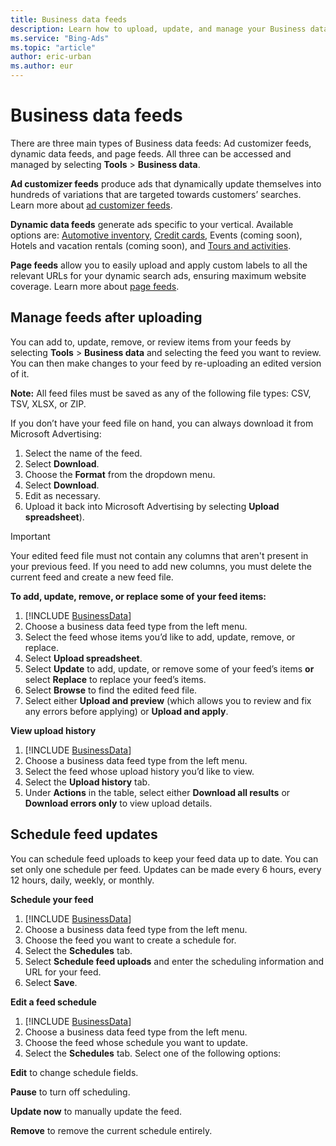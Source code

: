 ```yaml
---
title: Business data feeds
description: Learn how to upload, update, and manage your Business data feeds.
ms.service: "Bing-Ads"
ms.topic: "article"
author: eric-urban
ms.author: eur
---
```


# Business data feeds

There are three main types of Business data feeds: Ad customizer feeds, dynamic data feeds, and page feeds. All three can be accessed and managed by selecting **Tools** > **Business data**.

**Ad customizer feeds**  produce ads that dynamically update themselves into hundreds of variations that are targeted towards customers’ searches. Learn more about [ad customizer feeds](./hlp_BA_CONC_Feeds_AdCustomizers.md).

**Dynamic data feeds**  generate ads specific to your vertical. Available options are: [Automotive inventory](./hlp_BA_CONC_Feeds_Autos.md), [Credit cards](./hlp_BA_CONC_Feeds_CreditCards.md), Events (coming soon), Hotels and vacation rentals (coming soon), and [Tours and activities](./hlp_BA_CONC_Feeds_ToursActivities.md).

**Page feeds**  allow you to easily upload and apply custom labels to all the relevant URLs for your dynamic search ads, ensuring maximum website coverage. Learn more about [page feeds](./hlp_BA_CONC_DynamicSearchAds_PageFeeds.md).

## Manage feeds after uploading

You can add to, update, remove, or review items from your feeds by selecting **Tools** > **Business data** and selecting the feed you want to review. You can then make changes to your feed by re-uploading an edited version of it.

**Note:** All feed files must be saved as any of the following file types: CSV, TSV, XLSX, or ZIP.

If you don’t have your feed file on hand, you can always download it from Microsoft Advertising:

1. Select the name of the feed.
1. Select **Download**.
1. Choose the **Format** from the dropdown menu.
1. Select **Download**.
1. Edit as necessary.
1. Upload it back into Microsoft Advertising by selecting **Upload spreadsheet**).

> [!IMPORTANT]
> Your edited feed file must not contain any columns that aren't present in your previous feed. If you need to add new columns, you must delete the current feed and create a new feed file.

**To add, update, remove, or replace some of your feed items:**
1. [!INCLUDE [BusinessData](./includes/BusinessData.md)]
1. Choose a business data feed type from the left menu.
1. Select the feed whose items you’d like to add, update, remove, or replace.
1. Select **Upload spreadsheet**.
1. Select **Update** to add, update, or remove some of your feed’s items **or** select **Replace** to replace your feed’s items.
1. Select **Browse** to find the edited feed file.
1. Select either **Upload and preview** (which allows you to review and fix any errors before applying) or **Upload and apply**.

**View upload history**
1. [!INCLUDE [BusinessData](./includes/BusinessData.md)]
1. Choose a business data feed type from the left menu.
1. Select the feed whose upload history you’d like to view.
1. Select the **Upload history** tab.
1. Under **Actions** in the table, select either **Download all results** or **Download errors only** to view upload details.

## Schedule feed updates

You can schedule feed uploads to keep your feed data up to date. You can set only one schedule per feed. Updates can be made every 6 hours, every 12 hours, daily, weekly, or monthly.

**Schedule your feed**
1. [!INCLUDE [BusinessData](./includes/BusinessData.md)]
1. Choose a business data feed type from the left menu.
1. Choose the feed you want to create a schedule for.
1. Select the **Schedules** tab.
1. Select **Schedule feed uploads** and enter the scheduling information and URL for your feed.
1. Select **Save**.

**Edit a feed schedule**
1. [!INCLUDE [BusinessData](./includes/BusinessData.md)]
1. Choose a business data feed type from the left menu.
1. Choose the feed whose schedule you want to update.
1. Select the **Schedules** tab.
Select one of the following options:

**Edit** to change schedule fields.

**Pause** to turn off scheduling.

**Update now** to manually update the feed.

**Remove** to remove the current schedule entirely.


